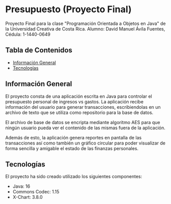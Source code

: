 # Presupuesto (Proyecto Final)
Proyecto Final para la clase "Programación Orientada a Objetos en Java" 
de la Universidad Creativa de Costa Rica.
Alumno: David Manuel Ávila Fuentes, Cédula: 1-1440-0649


## Tabla de Contenidos
* [Información General](#informacin-general)
* [Tecnologías](#technologies)

## Información General
El proyecto consta de una aplicación escrita en Java para
controlar el presupuesto personal de ingresos vs gastos. La aplicación
recibe información del usuario para generar transacciones,
escribiendolas en un archivo de texto que se utiliza como
repositorio para la base de datos.

El archivo de base de datos se encripta mediante algoritmo AES 
para que ningún usuario pueda ver el contenido de las mismas fuera de la aplicación.

Además de esto, la aplicación genera reportes en pantalla de las transacciones así como también un gráfico circular para poder visualizar
de forma sencilla y amigable el estado de las finanzas personales.

## Tecnologías
El proyecto ha sido creado utilizado los siguientes componentes:
* Java: 16
* Commons Codec: 1.15
* X-Chart: 3.8.0


